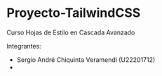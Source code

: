 # Proyecto-TailwindCSS
Curso Hojas de Estilo en Cascada Avanzado

Integrantes:
- Sergio André Chiquinta Veramendi (U22201712)
- 
